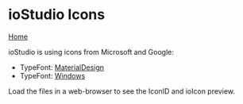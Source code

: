 # ioStudio Icons

[Home](../../Wiki/Home.md)

ioStudio is using icons from Microsoft and Google:

- TypeFont: [MaterialDesign](Html/MaterialDesign.html)
- TypeFont: [Windows](Html/Windows.html)

Load the files in a web-browser to see the IconID and ioIcon preview.
